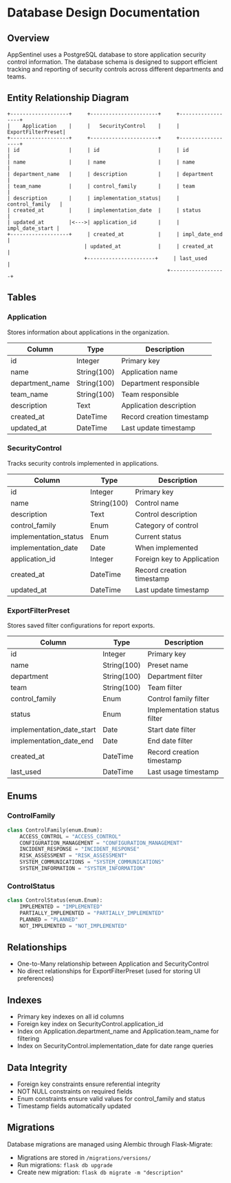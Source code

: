 # Database Design Documentation

## Overview
AppSentinel uses a PostgreSQL database to store application security control information. The database schema is designed to support efficient tracking and reporting of security controls across different departments and teams.

## Entity Relationship Diagram
```
+-------------------+     +----------------------+     +------------------+
|    Application    |     |   SecurityControl    |     | ExportFilterPreset|
+-------------------+     +----------------------+     +------------------+
| id                |     | id                   |     | id               |
| name              |     | name                 |     | name             |
| department_name   |     | description          |     | department       |
| team_name         |     | control_family       |     | team            |
| description       |     | implementation_status|     | control_family   |
| created_at        |     | implementation_date  |     | status          |
| updated_at        |<--->| application_id       |     | impl_date_start |
+-------------------+     | created_at           |     | impl_date_end   |
                         | updated_at            |     | created_at      |
                         +----------------------+     | last_used       |
                                                    +------------------+
```

## Tables

### Application
Stores information about applications in the organization.

| Column         | Type         | Description                    |
|---------------|--------------|--------------------------------|
| id            | Integer      | Primary key                    |
| name          | String(100)  | Application name               |
| department_name| String(100)  | Department responsible         |
| team_name     | String(100)  | Team responsible               |
| description   | Text         | Application description        |
| created_at    | DateTime     | Record creation timestamp      |
| updated_at    | DateTime     | Last update timestamp          |

### SecurityControl
Tracks security controls implemented in applications.

| Column              | Type         | Description                    |
|--------------------|--------------|--------------------------------|
| id                 | Integer      | Primary key                    |
| name               | String(100)  | Control name                   |
| description        | Text         | Control description            |
| control_family     | Enum         | Category of control            |
| implementation_status| Enum       | Current status                 |
| implementation_date| Date         | When implemented               |
| application_id     | Integer      | Foreign key to Application     |
| created_at         | DateTime     | Record creation timestamp      |
| updated_at         | DateTime     | Last update timestamp          |

### ExportFilterPreset
Stores saved filter configurations for report exports.

| Column                | Type         | Description                    |
|----------------------|--------------|--------------------------------|
| id                   | Integer      | Primary key                    |
| name                 | String(100)  | Preset name                    |
| department           | String(100)  | Department filter              |
| team                 | String(100)  | Team filter                    |
| control_family       | Enum         | Control family filter          |
| status               | Enum         | Implementation status filter   |
| implementation_date_start| Date     | Start date filter              |
| implementation_date_end  | Date     | End date filter                |
| created_at           | DateTime     | Record creation timestamp      |
| last_used            | DateTime     | Last usage timestamp           |

## Enums

### ControlFamily
```python
class ControlFamily(enum.Enum):
    ACCESS_CONTROL = "ACCESS_CONTROL"
    CONFIGURATION_MANAGEMENT = "CONFIGURATION_MANAGEMENT"
    INCIDENT_RESPONSE = "INCIDENT_RESPONSE"
    RISK_ASSESSMENT = "RISK_ASSESSMENT"
    SYSTEM_COMMUNICATIONS = "SYSTEM_COMMUNICATIONS"
    SYSTEM_INFORMATION = "SYSTEM_INFORMATION"
```

### ControlStatus
```python
class ControlStatus(enum.Enum):
    IMPLEMENTED = "IMPLEMENTED"
    PARTIALLY_IMPLEMENTED = "PARTIALLY_IMPLEMENTED"
    PLANNED = "PLANNED"
    NOT_IMPLEMENTED = "NOT_IMPLEMENTED"
```

## Relationships
- One-to-Many relationship between Application and SecurityControl
- No direct relationships for ExportFilterPreset (used for storing UI preferences)

## Indexes
- Primary key indexes on all id columns
- Foreign key index on SecurityControl.application_id
- Index on Application.department_name and Application.team_name for filtering
- Index on SecurityControl.implementation_date for date range queries

## Data Integrity
- Foreign key constraints ensure referential integrity
- NOT NULL constraints on required fields
- Enum constraints ensure valid values for control_family and status
- Timestamp fields automatically updated

## Migrations
Database migrations are managed using Alembic through Flask-Migrate:
- Migrations are stored in `/migrations/versions/`
- Run migrations: `flask db upgrade`
- Create new migration: `flask db migrate -m "description"`
